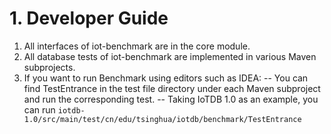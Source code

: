 # 1. Developer Guide
1. All interfaces of iot-benchmark are in the core module.
2. All database tests of iot-benchmark are implemented in various Maven subprojects.
3. If you want to run Benchmark using editors such as IDEA:
    -- You can find TestEntrance in the test file directory under each Maven subproject and run the corresponding test.
    -- Taking IoTDB 1.0 as an example, you can run `iotdb-1.0/src/main/test/cn/edu/tsinghua/iotdb/benchmark/TestEntrance`
